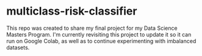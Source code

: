 # multiclass-risk-classifier
This repo was created to share my final project for my Data Science Masters Program.
I'm currently revisiting this project to update it so it can run on Google Colab, as well as to continue experimenting with imbalanced datasets.
